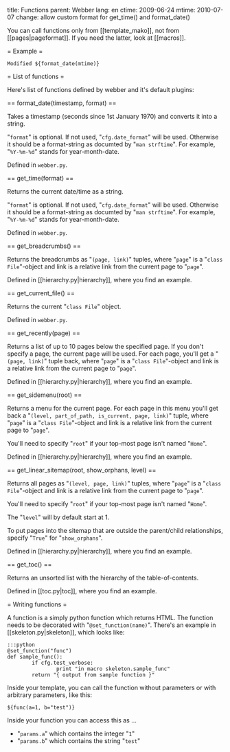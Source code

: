 title: Functions
parent: Webber
lang: en
ctime: 2009-06-24
mtime: 2010-07-07
change: allow custom format for get_time() and format_date()

You can call functions only from [[template_mako]], not from
[[pages|pageformat]]. If you need the latter, look at [[macros]].

= Example =

	Modified ${format_date(mtime)}

= List of functions =

Here's list of functions defined by webber and it's default plugins:


== format_date(timestamp, format) ==

Takes a timestamp (seconds since 1st January 1970) and converts it into
a string.

"`format`" is optional. If not used, "`cfg.date_format`" will be used.
Otherwise it should be a format-string as documted by "`man strftime`". For
example, "`%Y-%m-%d`" stands for year-month-date.

Defined in `webber.py`.


== get_time(format) ==

Returns the current date/time as a string.

"`format`" is optional. If not used, "`cfg.date_format`" will be used.
Otherwise it should be a format-string as documted by "`man strftime`". For
example, "`%Y-%m-%d`" stands for year-month-date.

Defined in `webber.py`.


== get_breadcrumbs() ==

Returns the breadcrumbs as "`(page, link)`" tuples, where "`page`" is a "`class
File`"-object and link is a relative link from the current page to "`page`".

Defined in [[hierarchy.py|hierarchy]], where you find an example.


== get_current_file() ==

Returns the current "`class File`" object.

Defined in `webber.py`.


== get_recently(page) ==

Returns a list of up to 10 pages below the specified page. If you don't
specify a page, the current page will be used. For each page, you'll get a
"`(page, link)`" tuple back, where "`page`" is a "`class File`"-object and
link is a relative link from the current page to "`page`".

Defined in [[hierarchy.py|hierarchy]], where you find an example.


== get_sidemenu(root) ==

Returns a menu for the current page. For each page in this menu you'll get
back a "`(level, part_of_path, is_current, page, link)`" tuple, where
"`page`" is a "`class File`"-object and link is a relative link from the
current page to "`page`".

You'll need to specify "`root`" if your top-most page isn't named "`Home`".

Defined in [[hierarchy.py|hierarchy]], where you find an example.


== get_linear_sitemap(root, show_orphans, level) ==

Returns all pages as "`(level, page, link)`" tuples, where "`page`" is a
"`class File`"-object and link is a relative link from the current page to
"`page`".

You'll need to specify "`root`" if your top-most page isn't named "`Home`".

The "`level`" will by default start at 1.

To put pages into the sitemap that are outside the parent/child relationships,
specify "`True`" for "`show_orphans`".

Defined in [[hierarchy.py|hierarchy]], where you find an example.

== get_toc() ==

Returns an unsorted list with the hierarchy of the table-of-contents.

Defined in [[toc.py|toc]], where you find an example.


= Writing functions =

A function is a simply python function which returns HTML. The function needs
to be decorated with "`@set_function(name)`". There's an example in
[[skeleton.py|skeleton]], which looks like:

	:::python
	@set_function("func")
	def sample_func():
	        if cfg.test_verbose:
        	        print "in macro skeleton.sample_func"
	        return "{ output from sample function }"

Inside your template, you can call the function without parameters or
with arbitrary parameters, like this:

	${func(a=1, b="test")}

Inside your function you can access this as ...

* "`params.a`" which contains the integer "`1`"
* "`params.b`" which contains the string "`test`"
